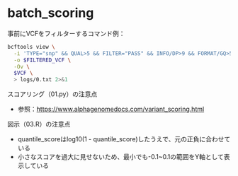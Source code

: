 # batch_scoring

事前にVCFをフィルターするコマンド例：
```bash
bcftools view \
  -i 'TYPE="snp" && QUAL>5 && FILTER="PASS" && INFO/DP>9 && FORMAT/GQ>5 && GT="1|0"' \
  -o $FILTERED_VCF \
  -Ov \
  $VCF \
  > logs/0.txt 2>&1
```

スコアリング（01.py）の注意点
- 参照：https://www.alphagenomedocs.com/variant_scoring.html

図示（03.R）の注意点
- quantile_scoreはlog10(1 - quantile_score)したうえで、元の正負に合わせている
- 小さなスコアを過大に見せないため、最小でも-0.1~0.1の範囲をY軸として表示している
